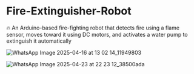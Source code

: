 # Fire-Extinguisher-Robot
🔥 An Arduino-based fire-fighting robot that detects fire using a flame sensor, moves toward it using DC motors, and activates a water pump to extinguish it automatically

![WhatsApp Image 2025-04-16 at 13 02 14_11949803](https://github.com/user-attachments/assets/8f97fb5a-fc0e-4212-be9e-4e6d52642dff)


![WhatsApp Image 2025-04-23 at 22 23 12_38500ada](https://github.com/user-attachments/assets/651c30f5-03e1-4e00-ae56-c5104d0b3d60)
